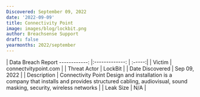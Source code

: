 ```yaml
---
Discovered: September 09, 2022
date: '2022-09-09'
title: Connectivity Point
image: images/blog/lockbit.png
author: Breachsense Support
draft: false
yearmonths: 2022/september
---
```



| Data Breach Report
------------:     |:-------------:    | :-----:|
| Victim      | connectvitypoint.com      | 
| Threat Actor      | LockBit      | 
| Date Discovered      | Sep 09, 2022      | 
| Description      |  Connectivity Point Design and installation is a company that installs and provides structured cabling, audiovisual, sound masking, security, wireless networks     | 
| Leak Size      | N/A      | 

